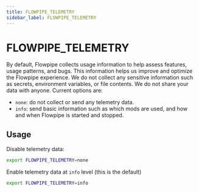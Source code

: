 ```yaml
---
title: FLOWPIPE_TELEMETRY
sidebar_label: FLOWPIPE_TELEMETRY
---
```


# FLOWPIPE_TELEMETRY

By default, Flowpipe collects usage information to help assess features, usage patterns, and bugs.  This information helps us improve and optimize the Flowpipe experience.  We do not collect any sensitive information such as secrets, environment variables, or file contents.  We do not share your data with anyone.  Current options are:
- `none`: do not collect or send any telemetry data.
- `info`: send basic information such as which mods are used, and how and when Flowpipe is started and stopped. 

## Usage 

Disable telemetry data:

```bash
export FLOWPIPE_TELEMETRY=none
```

Enable telemetry data at `info` level (this is the default)

```bash
export FLOWPIPE_TELEMETRY=info
```